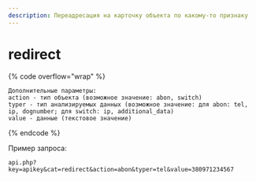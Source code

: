 ```yaml
---
description: Переадресация на карточку объекта по какому-то признаку
---
```


# redirect

{% code overflow="wrap" %}
```
Дополнительные параметры:
action - тип объекта (возможное значение: abon, switch)
typer - тип анализируемых данных (возможное значение: для abon: tel, ip, dognumber; для switch: ip, additional_data)
value - данные (текстовое значение)
```
{% endcode %}

Пример запроса:

```
api.php?key=apikey&cat=redirect&action=abon&typer=tel&value=380971234567
```
